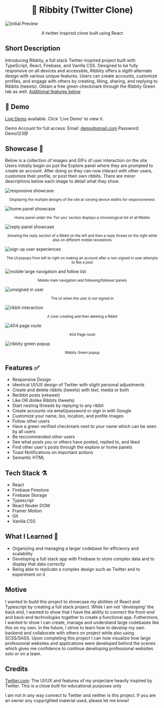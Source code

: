 <h1 align="center"> 🐸 Ribbity (Twitter Clone) </h1>
<img alt='Initial Preview' src='/src/media/FirstPreview.png'>

<p align='center'>A twitter inspired clone built using React</p>

## Short Description

Introducing Ribbity, a full stack Twitter-inspired project built with TypeScript, React, Firebase, and Vanilla CSS. Designed to be fully responsive on all devices and accessible, Ribbity offers a slgith alternate design with various unique features. Users can create accounts, customize profiles, and engage with others by creating, liking, sharing, and replying to Ribbits (tweets). Obtain a free green checkmark through the Ribbity Green tab as well. [Additional features below](https://github.com/tagtart1/ribbity/#features-)

## 🔴 Demo

[Live Demo](https://tweety-3dd86.web.app/) available. Click 'Live Demo' to view it.

Demo Account for full access:
Email: demo@gmail.com
Password: Demo123@

## Showcase 🌟

Below is a collection of images and GIFs of user interaction on the site. Users initially begin on just the Explore panel where they are prompted to create an account. After doing so they can now interact with other users, customize their profile, or post their own ribbits. There are minor descriptions below each image to detail what they show.

<img alt='responsive showcase' src='/src/media/responsiveShowcase.gif'>
<p align='center'><sup>Displaying the multiple designs of the site at varying device widths for responsiveness</sup></p>

<img alt='home panel showcase' src='/src/media/markdownMedia/homeScreenshotFINAL.png'>
<p align='center'><sup>Home panel under the 'For you' section displays a chronological list of all Ribbits</sup></p>

<img alt='reply panel showcase' src='/src/media/markdownMedia/repliedExampleScreenshotFINAL.png'>
<p align='center'><sup>Showing the reply section of a Ribbit on the left and then a reply thread on the right while also on different mobile resolutions</sup></p>

<img alt='sign up user experiences' src='/src/media/markdownMedia/signupUX.png'>
<p align='center'><sup>The UI popups from left to right on making an account after a non-signed in user attempts to like a post</sup></p>

<img alt='mobile large navigatoin and follow list' src='/src/media/markdownMedia/MobileNavAndFollowFINALFINAL.png'>
<p align='center'><sup>Mobile main navigation and following/follower panels</sup></p>

<img alt='unsigned in user' src='/src/media/markdownMedia/unsignUserFINAL.png'>
<p align='center'><sup>The UI when the user is not signed in</sup></p>

<img alt='ribbit interaction' src='/src/media/markdownMedia/ribbitInteractionEDITGIF.gif'>
<p align='center'><sup>A User creating and then deleting a Ribbit</sup></p>

<img alt='404 page route' src='/src/media/markdownMedia/invalidRouteFINAL.png'>
<p align='center'><sup>404 Page route</sup></p>

<img alt='ribbity green popup' src='/src/media/markdownMedia/ribbityGreenPopupFINAL.png'>
<p align='center'><sup>Ribbity Green popup</sup></p>

## Features ✅

- Responsive Design
- Identical UI/UX design of Twitter with slight personal adjustments
- Create and delete ribbits (tweets) with text, media or both
- Reribbit posts (retweet)
- Like OR dislike Ribbits (tweets)
- Start nesting threads by replying to any ribbit
- Create accounts via email/password or sign in with Google
- Customize your name, bio, location, and profile images
- Follow other users
- Have a green verified checkmark next to your name which can be seen by all users
- Be reccommended other users
- See what posts you or others have posted, replied to, and liked
- Find other user's posts through the explore or home panels
- Toast Notifications on important actions
- Semantic HTML

## Tech Stack ⚗️

- React
- Firebase Firestore
- Firebase Storage
- Typescript
- React Router DOM
- Framer Motion
- Git
- Vanilla CSS

## What I Learned 📖

- Organizing and managing a larger codebase for efficiency and scalability
- Developing a full stack app with Firebase to store complex data and to display that data correctly
- Being able to replicate a complex design such as Twitter and to experiment on it

## Motive

I wanted to build this project to showcase my abilities of React and Typescript by creating a full stack project. While I am not 'developing' the back end, I wanted to show that I have the ability to connect the front-end and back-end technologies together to create a functional app. Futhermore, I wanted to show I can create, manage and understand large codebases like this on my own. In the future, I strive to learn how to develop my own backend and collaborate with others on project while also using SCSS/SASS. Upon completing this project I can now visualize how large professional websites and applications were developed behind the scenes which gives me confidence to continue developing professional websites solo or on a team.

## Credits

[Twitter.com](https://twitter.com): The UI/UX and features of my projectare heavily inspired by Twitter. This is a close built for educational purposes only

I am not in any way connect to Twitter and neither is this project. If you are an owner any copyrighted material used, please let me know!
